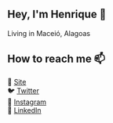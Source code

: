 ## Hey, I'm Henrique 👋

Living in Maceió, Alagoas <br>

## How to reach me 📫

🚀 [Site](https://henriquebarrosx.com.br/) <br>
🐦 [Twitter](https://twitter.com/henriquebx__) <br>
📸 [Instagram](https://www.instagram.com/bh_xavier/) <br>
💼 [LinkedIn](https://www.linkedin.com/in/henriquebarrosx/)

<!--
**Henryxavierb/henryxavierb** is a ✨ _special_ ✨ repository because its `README.md` (this file) appears on your GitHub profile.

Here are some ideas to get you started:

- 🔭 I’m currently working on ...
- 🌱 I’m currently learning ...
- 👯 I’m looking to collaborate on ...
- 🤔 I’m looking for help with ...
- 💬 Ask me about ...
- 📫 How to reach me: ...
- 😄 Pronouns: ...
- ⚡ Fun fact: ...
-->

